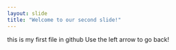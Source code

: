 ```yaml
---
layout: slide
title: "Welcome to our second slide!"
---
```

this is my first file in github 
Use the left arrow to go back!
